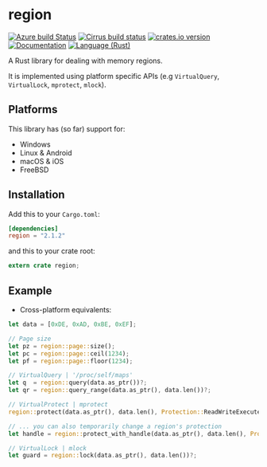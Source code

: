 region
======
[![Azure build Status][azure-shield]][azure]
[![Cirrus build status][cirrus-shield]][cirrus]
[![crates.io version][crate-shield]][crate]
[![Documentation][docs-shield]][docs]
[![Language (Rust)][rust-shield]][rust]

A Rust library for dealing with memory regions.

It is implemented using platform specific APIs (e.g `VirtualQuery`,
`VirtualLock`, `mprotect`, `mlock`).

## Platforms

This library has (so far) support for:
- Windows
- Linux & Android
- macOS & iOS
- FreeBSD

## Installation

Add this to your `Cargo.toml`:

```toml
[dependencies]
region = "2.1.2"
```

and this to your crate root:

```rust
extern crate region;
```

## Example

- Cross-platform equivalents:
```rust
let data = [0xDE, 0xAD, 0xBE, 0xEF];

// Page size
let pz = region::page::size();
let pc = region::page::ceil(1234);
let pf = region::page::floor(1234);

// VirtualQuery | '/proc/self/maps'
let q  = region::query(data.as_ptr())?;
let qr = region::query_range(data.as_ptr(), data.len())?;

// VirtualProtect | mprotect
region::protect(data.as_ptr(), data.len(), Protection::ReadWriteExecute)?;

// ... you can also temporarily change a region's protection
let handle = region::protect_with_handle(data.as_ptr(), data.len(), Protection::ReadWriteExecute)?;

// VirtualLock | mlock
let guard = region::lock(data.as_ptr(), data.len())?;
```

<!-- Links -->
[azure-shield]: https://dev.azure.com/darfink/region-rs/_apis/build/status/darfink.region-rs?branchName=master
[azure]: https://dev.azure.com/darfink/region-rs/_build/latest?definitionId=1&branchName=master
[cirrus-shield]: https://api.cirrus-ci.com/github/darfink/region-rs.svg
[cirrus]: https://cirrus-ci.com/github/darfink/region-rs
[crate-shield]: https://img.shields.io/crates/v/region.svg?style=flat-square
[crate]: https://crates.io/crates/region
[rust-shield]: https://img.shields.io/badge/powered%20by-rust-blue.svg?style=flat-square
[rust]: https://www.rust-lang.org
[docs-shield]: https://img.shields.io/badge/docs-crates-green.svg?style=flat-square
[docs]: https://docs.rs/region/